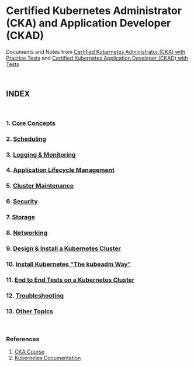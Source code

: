 # Certified Kubernetes Administrator (CKA) and Application Developer (CKAD)

Documents and Notes from [Certified Kubernetes Administrator (CKA) with Practice Tests](https://www.udemy.com/course/certified-kubernetes-administrator-with-practice-tests/) and [Certified Kubernetes Application Developer (CKAD) with Tests](https://www.udemy.com/course/certified-kubernetes-application-developer/)

<br/>

## INDEX

<br/>

### 1. [Core Concepts](./docs/CORE_CONCEPTS.md)

### 2. [Scheduling](./docs/SCHEDULING.md)

### 3. [Logging & Monitoring](./docs/LOGGING_MONITORING.md)

### 4. [Application Lifecycle Management](./docs/LIFECYCLE_MANAGEMENT.md)

### 5. [Cluster Maintenance](./docs/CLUSTER_MAINTENANCE.md)

### 6. [Security](./docs/SECURITY.md)

### 7. [Storage](./docs/STORAGE.md)

### 8. [Networking](./docs/NETWORKING.md)

### 9. [Design & Install a Kubernetes Cluster](./docs/DESIGN_INSTALL_CLUSTER.md)

### 10. [Install Kubernetes "The kubeadm Way"](./docs/KUBEADM.md)

### 11. [End to End Tests on a Kubernetes Cluster](./docs/END_TO_END_TEST.md)

### 12. [Troubleshooting](./docs/TROUBLESHOOTING.md)

### 13. [Other Topics](./docs/OTHER.md)

<br/>

### References

1. [CKA Course](https://github.com/kodekloudhub/certified-kubernetes-administrator-course/tree/master/docs/)
2. [Kubernetes Documentation](https://kubernetes.io/it/docs/home/)
